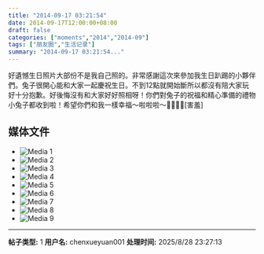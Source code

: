 ```yaml
---
title: "2014-09-17 03:21:54"
date: 2014-09-17T12:00:00+08:00
draft: false
categories: ["moments","2014","2014-09"]
tags: ["朋友圈","生活记录"]
summary: "2014-09-17 03:21:54..."
---
```


好遺憾生日照片大部份不是我自己照的。非常感謝這次來參加我生日趴踢的小夥伴們。兔子很開心能和大家一起慶祝生日。不到12點就開始斷所以都沒有陪大家玩好十分抱歉。好後悔沒有和大家好好照相呀！你們對兔子的祝福和精心準備的禮物小兔子都收到啦！希望你們和我一樣幸福～啦啦啦～🎂🎁🌹🎈[害羞]

## 媒体文件

- ![Media 1](/Moments/photos/2014-09-17/201409170321540.jpg)
- ![Media 2](/Moments/photos/2014-09-17/201409170321541.jpg)
- ![Media 3](/Moments/photos/2014-09-17/201409170321542.jpg)
- ![Media 4](/Moments/photos/2014-09-17/201409170321543.jpg)
- ![Media 5](/Moments/photos/2014-09-17/201409170321544.jpg)
- ![Media 6](/Moments/photos/2014-09-17/201409170321545.jpg)
- ![Media 7](/Moments/photos/2014-09-17/201409170321546.jpg)
- ![Media 8](/Moments/photos/2014-09-17/201409170321547.jpg)
- ![Media 9](/Moments/photos/2014-09-17/201409170321548.jpg)

---

**帖子类型:** 1
**用户名:** chenxueyuan001
**处理时间:** 2025/8/28 23:27:13
